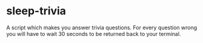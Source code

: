 # sleep-trivia
A script which makes you answer trivia questions. For every question wrong you will have to wait 30 seconds to be returned back to your terminal.
